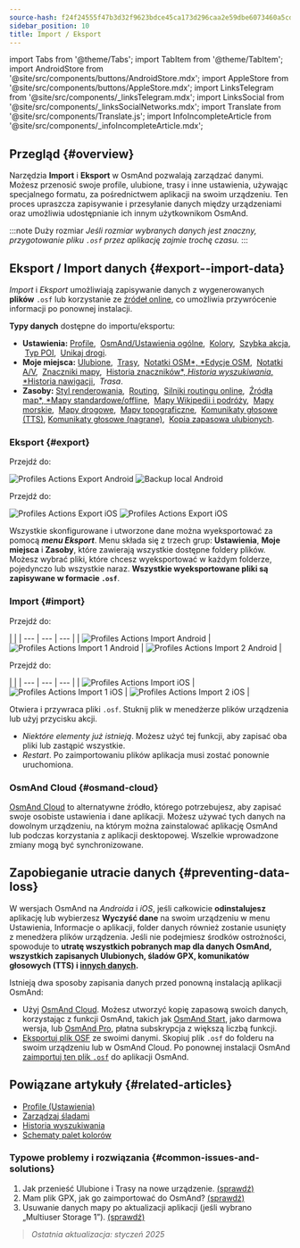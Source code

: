 ```yaml
---
source-hash: f24f24555f47b3d32f9623bdce45ca173d296caa2e59dbe6073460a5cd95119d
sidebar_position: 10
title: Import / Eksport
---
```

import Tabs from '@theme/Tabs';
import TabItem from '@theme/TabItem';
import AndroidStore from '@site/src/components/buttons/AndroidStore.mdx';
import AppleStore from '@site/src/components/buttons/AppleStore.mdx';
import LinksTelegram from '@site/src/components/_linksTelegram.mdx';
import LinksSocial from '@site/src/components/_linksSocialNetworks.mdx';
import Translate from '@site/src/components/Translate.js';
import InfoIncompleteArticle from '@site/src/components/_infoIncompleteArticle.mdx';


## Przegląd {#overview}

Narzędzia **Import** i **Eksport** w OsmAnd pozwalają zarządzać danymi. Możesz przenosić swoje profile, ulubione, trasy i inne ustawienia, używając specjalnego formatu, za pośrednictwem aplikacji na swoim urządzeniu. Ten proces upraszcza zapisywanie i przesyłanie danych między urządzeniami oraz umożliwia udostępnianie ich innym użytkownikom OsmAnd.

:::note Duży rozmiar
*Jeśli rozmiar wybranych danych jest znaczny, przygotowanie pliku `.osf` przez aplikację zajmie trochę czasu.*
:::


## Eksport / Import danych {#export--import-data}

*Import* i *Eksport* umożliwiają zapisywanie danych z wygenerowanych **plików** `.osf` lub korzystanie ze [źródeł online](../map/raster-maps.md), co umożliwia przywrócenie informacji po ponownej instalacji.

**Typy danych** dostępne do importu/eksportu:

- **Ustawienia:**
        [Profile](../personal/profiles.md#actions), &nbsp;[OsmAnd/Ustawienia ogólne](../personal/global-settings.md), &nbsp;[Kolory](../personal/color-palette-schemes.md), &nbsp;[Szybka akcja](../widgets/quick-action.md), &nbsp;[Typ POI](../map/point-layers-on-map.md#poi-types), &nbsp;[Unikaj drogi](../map/map-context-menu.md#avoid-road).
- **Moje miejsca:**
        [Ulubione](../personal/favorites.md#export--import), &nbsp;[Trasy](../personal/tracks/manage-tracks.md#import--export-track), &nbsp;[Notatki OSM*, *Edycje OSM](../plugins/osm-editing.md#create--modify-poi), &nbsp;[Notatki A/V](../plugins/audio-video-notes.md), &nbsp;[Znaczniki mapy](../personal/markers.md), &nbsp;[Historia znaczników*, *Historia wyszukiwania*, *Historia nawigacji](../personal/global-settings.md#history), &nbsp;*Trasa*.
- **Zasoby:**
        [Styl renderowania](../map/vector-maps.md#custom-map-style), &nbsp;[Routing](../navigation/routing/osmand-routing.md), &nbsp;[Silniki routingu online](../navigation/routing/online-routing.md), &nbsp;[Źródła map*, *Mapy standardowe/offline](../map/raster-maps.md), &nbsp;[Mapy Wikipedii i podróży](../plan-route/travel-guides.md), &nbsp;[Mapy morskie](../plugins/nautical-charts.md), &nbsp;[Mapy drogowe](../map/vector-maps.md#road-style), &nbsp;[Mapy topograficzne](../plugins/topography.md), &nbsp;[Komunikaty głosowe (TTS)](../navigation/guidance/voice-navigation.md#tts-text-to-speech), [Komunikaty głosowe (nagrane)](../navigation/guidance/voice-navigation.md#recorded-voice-prompts), &nbsp;[Kopia zapasowa ulubionych](../personal/favorites.md#automatic-favorites-backup).


### Eksport {#export}

<Tabs groupId="operating-systems" queryString="current-os">

<TabItem value="android" label="Android">

Przejdź do: *<Translate android="true" ids="shared_string_menu,shared_string_settings,import_export,export_to_file"/>*

![Profiles Actions Export Android](@site/static/img/personal/profiles/profile_actions_export_1_andr.png) ![Backup local Android](@site/static/img/personal/profiles/profile_actions_export_2_andr.png)

</TabItem>

<TabItem value="ios" label="iOS">

Przejdź do: *<Translate ios="true" ids="shared_string_menu,shared_string_settings,local_backup,backup_into_file"/>*

![Profiles Actions Export iOS](@site/static/img/personal/profiles/profile_actions_export_1_ios.png) ![Profiles Actions Export iOS](@site/static/img/personal/profiles/profile_actions_export_2_ios.png)

</TabItem>

</Tabs>

Wszystkie skonfigurowane i utworzone dane można wyeksportować za pomocą ***menu Eksport***. Menu składa się z trzech grup: **Ustawienia**, **Moje miejsca** i **Zasoby**, które zawierają wszystkie dostępne foldery plików. Możesz wybrać pliki, które chcesz wyeksportować w każdym folderze, pojedynczo lub wszystkie naraz. **Wszystkie wyeksportowane pliki są zapisywane w formacie `.osf`**.


### Import {#import}

<Tabs groupId="operating-systems" queryString="current-os">

<TabItem value="android" label="Android">

Przejdź do: *<Translate android="true" ids="shared_string_menu,shared_string_settings,import_export,shared_string_import"/>*

| |
| --- | --- | --- |
| ![Profiles Actions Import Android](@site/static/img/personal/profiles/profile_actions_import_android.png) | ![Profiles Actions Import 1 Android](@site/static/img/personal/profiles/profile_actions_import_1_android.png) | ![Profiles Actions Import 2 Android](@site/static/img/personal/profiles/profile_actions_import_2_android.png) |

</TabItem>

<TabItem value="ios" label="iOS">

Przejdź do: *<Translate ios="true" ids="shared_string_menu,shared_string_settings,local_backup,restore_from_file"/>*

| |
| --- | --- | --- |
| ![Profiles Actions Import iOS](@site/static/img/personal/profiles/profile_actions_import_ios.png) | ![Profiles Actions Import 1 iOS](@site/static/img/personal/profiles/profile_actions_import_1_ios.png) | ![Profiles Actions Import 2 iOS](@site/static/img/personal/profiles/profile_actions_import_2_ios.png) |

</TabItem>

</Tabs>

Otwiera i przywraca pliki `.osf`. Stuknij plik w menedżerze plików urządzenia lub użyj przycisku akcji.

- *Niektóre elementy już istnieją*. Możesz użyć tej funkcji, aby zapisać oba pliki lub zastąpić wszystkie.
- *Restart*. Po zaimportowaniu plików aplikacja musi zostać ponownie uruchomiona.


### OsmAnd Cloud {#osmand-cloud}

[OsmAnd Cloud](../personal/osmand-cloud.md) to alternatywne źródło, którego potrzebujesz, aby zapisać swoje osobiste ustawienia i dane aplikacji. Możesz używać tych danych na dowolnym urządzeniu, na którym można zainstalować aplikację OsmAnd lub podczas korzystania z aplikacji desktopowej. Wszelkie wprowadzone zmiany mogą być synchronizowane.


## Zapobieganie utracie danych {#preventing-data-loss}

W wersjach OsmAnd na *Androida* i *iOS*, jeśli całkowicie **odinstalujesz** aplikację lub wybierzesz **Wyczyść dane** na swoim urządzeniu w menu Ustawienia, Informacje o aplikacji, folder danych również zostanie usunięty z menedżera plików urządzenia. Jeśli nie podejmiesz środków ostrożności, spowoduje to **utratę wszystkich pobranych map dla danych OsmAnd, wszystkich zapisanych Ulubionych, śladów GPX, komunikatów głosowych (TTS) i [innych danych](#export--import-data).**

Istnieją dwa sposoby zapisania danych przed ponowną instalacją aplikacji OsmAnd:

- Użyj [OsmAnd Cloud](#osmand-cloud). Możesz utworzyć kopię zapasową swoich danych, korzystając z funkcji OsmAnd, takich jak [OsmAnd Start](../personal/osmand-cloud.md#osmand-start), jako darmowa wersja, lub [OsmAnd Pro](../purchases/index.md), płatna subskrypcja z większą liczbą funkcji.
- [Eksportuj plik OSF](#export) ze swoimi danymi. Skopiuj plik `.osf` do folderu na swoim urządzeniu lub w OsmAnd Cloud. Po ponownej instalacji OsmAnd [zaimportuj ten plik `.osf`](#import) do aplikacji OsmAnd.


## Powiązane artykuły {#related-articles}

- [Profile (Ustawienia)](./profiles.md)
- [Zarządzaj śladami](../personal/tracks/manage-tracks.md#import--export-track)
- [Historia wyszukiwania](../search/search-history.md#export-and-share)
- [Schematy palet kolorów](../personal/color-palette-schemes.md)

### Typowe problemy i rozwiązania {#common-issues-and-solutions}

1. Jak przenieść Ulubione i Trasy na nowe urządzenie. [(sprawdź)](../troubleshooting/setup.md#how-to-transfer-favorites-and-tracks-to-a-new-device)
2. Mam plik GPX, jak go zaimportować do OsmAnd? [(sprawdź)](../troubleshooting/setup.md#i-have-a-gpx-file-how-do-i-import-it-into-osmand)
3. Usuwanie danych mapy po aktualizacji aplikacji (jeśli wybrano „Multiuser Storage 1”). [(sprawdź)](../troubleshooting/maps-data#deleting-map-data-after-the-app-update-if-multiuser-storage-1-is-selected)

> *Ostatnia aktualizacja: styczeń 2025*